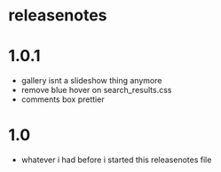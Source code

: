 # releasenotes

# 1.0.1
- gallery isnt a slideshow thing anymore
- remove blue hover on search_results.css
- comments box prettier

# 1.0
- whatever i had before i started this releasenotes file